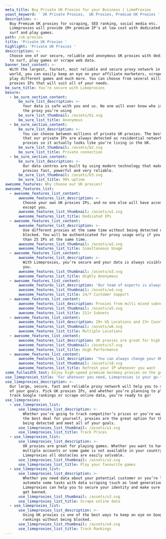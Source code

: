 ```yaml
---
meta_title: Buy Private UK Proxies for your Business | LimeProxies
yoast_keyword: ' UK Private Proxies,  UK Proxies, Premium UK Proxies '
description: >-
  Buy Premium UK proxies for scraping, SEO ranking, social media etc.
  Limeproxies will provide 1M+ premium IP's at low cost with dedicated IP to
  surf and play games.
path: /uk-proxies
title: 'Private UK Proxies '
highlight: 'Private UK Proxies '
desccription: >-
  Choose one of our secure, reliable and anonymous UK proxies with dedicated IP
  to surf, play games or scrape web data.
banner_text_content: >-
  With the largest, fastest, most reliable and secure proxy network in the
  world, you can easily keep an eye on your affiliate marketers, scrape data,
  play different games and much more. You can choose from several millions of UK
  proxies IPs that will suit all of your needs.
be_sure_title: You’re secure with Limeproxies
besure:
  - be_sure_section_content:
      be_sure_list_description: >-
        Your data is safe with you and us. No one will ever know who is behind
        the proxy you’re using
      be_sure_list_thumbnail: /assets/b1.svg
      be_sure_list_title: Anonymous
  - be_sure_section_content:
      be_sure_list_description: >-
        You can choose between millions of private UK proxies. The best thing is
        that our private IPs are always detected as residential networks, not as
        proxies so it actually looks like you’re living in the UK.
      be_sure_list_thumbnail: /assets/b2.svg
      be_sure_list_title: Private connection
  - be_sure_section_content:
      be_sure_list_description: >-
        Our data centres are built by using modern technology that makes our
        proxies fast, powerful and very reliable. 
      be_sure_list_thumbnail: /assets/b3.svg
      be_sure_list_title: 99% uptime
awesome_features: Why choose our UK proxies?
awesome_features_list:
  - awesome_features_list_content:
      awesome_features_list_description: >-
        Choose your own UK proxies IPs, and no one else will have access to it
        except you.
      awesome_features_list_thumbnail: /assets/w1.svg
      awesome_features_list_title: Dedicated IPs
  - awesome_features_list_content:
      awesome_features_list_description: >-
        Use different proxies at the same time without being detected or
        blocked. You will be authenticated for proxy usage only if you use more
        than 25 IPs at the same time.
      awesome_features_list_thumbnail: /assets/w2.svg
      awesome_features_list_title: Simultaneous Usage
  - awesome_features_list_content:
      awesome_features_list_description: >-
        With Limeproxies, you’re secure and your data is always visible only to
        you.
      awesome_features_list_thumbnail: /assets/w3.svg
      awesome_features_list_title: Highly Anonymous
  - awesome_features_list_content:
      awesome_features_list_description: 'Our team of experts is always on the top of your hand. '
      awesome_features_list_thumbnail: /assets/w4.svg
      awesome_features_list_title: 24/7 Customer Support
  - awesome_features_list_content:
      awesome_features_list_description: Proxies from multi mixed subnets from nationwide locations.
      awesome_features_list_thumbnail: /assets/w5.svg
      awesome_features_list_title: 211+ Subnets
  - awesome_features_list_content:
      awesome_features_list_description: 29+ US Locations and 23+ Countries worldwide.
      awesome_features_list_thumbnail: /assets/w6.svg
      awesome_features_list_title: Multiple Locations
  - awesome_features_list_content:
      awesome_features_list_description: UK proxies are great for high performance and multithreaded products.
      awesome_features_list_thumbnail: /assets/s7.svg
      awesome_features_list_title: High Performance
  - awesome_features_list_content:
      awesome_features_list_description: 'You can always change your UK proxies IPs, With no restrictions.'
      awesome_features_list_thumbnail: /assets/s8.svg
      awesome_features_list_title: Refresh your IP whenever you want
some_fullwidth_text: Enjoy high-speed premium Germany proxies on the go
use_limeproxies_title: 'For whatever you need, Limeproxies is your go-to proxy network'
use_limeproxies_description: >-
  Our large, secure, fast and reliable proxy network will help you to meet all
  of your goals. Pick UK proxies IPs, and whether you’re planning to play games,
  track Google rankings or scrape online data, you’re ready to go! 
use_limeproxies:
  - use_limeproxies_list:
      use_limeproxies_list_description: >-
        Whether you’re going to track competitor’s prices or you’re waiting for
        the best deal for yourself, proxies are the great option for that. Avoid
        being detected and meet all of your goals.
      use_limeproxies_list_thumbnail: /assets/u1.svg
      use_limeproxies_list_title: Track Prices
  - use_limeproxies_list:
      use_limeproxies_list_description: >-
        UK proxies are great for playing games. Whether you want to have
        multiple accounts or some game is not available in your country, with
        Limeproxies all obstacles are easily solvable.
      use_limeproxies_list_thumbnail: /assets/u2.svg
      use_limeproxies_list_title: Play your favourite games
  - use_limeproxies_list:
      use_limeproxies_list_description: >-
        Whether you need data about your potential customer or you’re looking to
        automate some tasks with data scraping (such as lead generation),
        Limeproxies can help you to secure your identity and make sure you won’t
        get banned. 
      use_limeproxies_list_thumbnail: /assets/u3.svg
      use_limeproxies_list_title: Scrape online data
  - use_limeproxies_list:
      use_limeproxies_list_description: >-
        Using UK proxies is one of the best ways to keep an eye on Google
        rankings without being blocked.
      use_limeproxies_list_thumbnail: /assets/u4.svg
      use_limeproxies_list_title: Track Rankings
---
```


